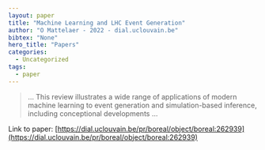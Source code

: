 ```yaml
---
layout: paper
title: "Machine Learning and LHC Event Generation"
author: "O Mattelaer - 2022 - dial.uclouvain.be"
bibtex: "None"
hero_title: "Papers"
categories:
  - Uncategorized
tags:
  - paper
---
```

>… This review illustrates a wide range of applications of modern machine learning to event generation and simulation-based inference, including conceptional developments …

Link to paper: [https://dial.uclouvain.be/pr/boreal/object/boreal:262939](https://dial.uclouvain.be/pr/boreal/object/boreal:262939)



